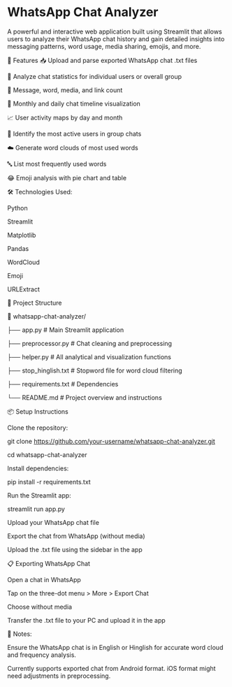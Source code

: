 # WhatsApp Chat Analyzer
A powerful and interactive web application built using Streamlit that allows users to analyze their WhatsApp chat history and gain detailed insights into messaging patterns, word usage, media sharing, emojis, and more.


🚀 Features
📥 Upload and parse exported WhatsApp chat .txt files

👤 Analyze chat statistics for individual users or overall group

🧮 Message, word, media, and link count

📆 Monthly and daily chat timeline visualization

📈 User activity maps by day and month

👑 Identify the most active users in group chats

☁️ Generate word clouds of most used words

🔤 List most frequently used words

😂 Emoji analysis with pie chart and table

🛠️ Technologies Used:

Python

Streamlit

Matplotlib

Pandas

WordCloud

Emoji

URLExtract

📁 Project Structure

📂 whatsapp-chat-analyzer/

├── app.py                  # Main Streamlit application

├── preprocessor.py         # Chat cleaning and preprocessing

├── helper.py               # All analytical and visualization functions

├── stop_hinglish.txt       # Stopword file for word cloud filtering

├── requirements.txt        # Dependencies

└── README.md               # Project overview and instructions

📦 Setup Instructions

Clone the repository:

git clone https://github.com/your-username/whatsapp-chat-analyzer.git

cd whatsapp-chat-analyzer

Install dependencies:

pip install -r requirements.txt

Run the Streamlit app:

streamlit run app.py

Upload your WhatsApp chat file

Export the chat from WhatsApp (without media)

Upload the .txt file using the sidebar in the app

📋 Exporting WhatsApp Chat

Open a chat in WhatsApp

Tap on the three-dot menu > More > Export Chat

Choose without media

Transfer the .txt file to your PC and upload it in the app

🧠 Notes:

Ensure the WhatsApp chat is in English or Hinglish for accurate word cloud and frequency analysis.

Currently supports exported chat from Android format. iOS format might need adjustments in preprocessing.
